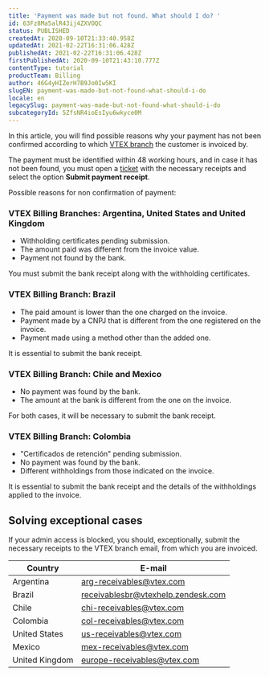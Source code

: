 ```yaml
---
title: 'Payment was made but not found. What should I do? '
id: 63Fz8Ma5alR43ij4ZXVOQC
status: PUBLISHED
createdAt: 2020-09-10T21:33:40.958Z
updatedAt: 2021-02-22T16:31:06.428Z
publishedAt: 2021-02-22T16:31:06.428Z
firstPublishedAt: 2020-09-10T21:43:10.777Z
contentType: tutorial
productTeam: Billing
author: 46G4yHIZerH7B9Jo0Iw5KI
slugEN: payment-was-made-but-not-found-what-should-i-do
locale: en
legacySlug: payment-was-made-but-not-found-what-should-i-do
subcategoryId: 5ZfsNR4ioEsIyu6wkyce0M
---
```


In this article, you will find possible reasons why your payment has not been confirmed according to which [VTEX branch](https://help.vtex.com/en/tutorial/nomes-das-filiais-vtex-pelo-mundo--zg05n6OIOZOEmLW7dcq9z?locale=en) the customer is invoiced by. 

The payment must be identified within 48 working hours, and in case it has not been found, you must open a [ticket](https://support.vtex.com/hc/pt-br/requests) with the necessary receipts and select the option **Submit payment receipt**.  

Possible reasons for non confirmation of payment:

### VTEX Billing Branches: Argentina, United States and United Kingdom

- Withholding certificates pending submission.
- The amount paid was different from the invoice value.
- Payment not found by the bank.

You must submit the bank receipt along with the withholding certificates.  

### VTEX Billing Branch: Brazil

- The paid amount is lower than the one charged on the invoice.
- Payment made by a CNPJ that is different from the one registered on the invoice.
- Payment made using a method other than the added one.  

It is essential to submit the bank receipt.

### VTEX Billing Branch: Chile and Mexico

- No payment was found by the bank.
- The amount at the bank is different from the one on the invoice.

For both cases, it will be necessary to submit the bank receipt.

### VTEX Billing Branch: Colombia

- "Certificados de retención" pending submission.
- No payment was found by the bank.
- Different withholdings from those indicated on the invoice.

It is essential to submit the bank receipt and the details of the withholdings applied to the invoice.

## Solving exceptional cases

If your admin access is blocked, you should, exceptionally, submit the necessary receipts to the VTEX branch email, from which you are invoiced. 

| Country | E-mail |
| ---------- | ---------- | 
| Argentina | arg-receivables@vtex.com | 
| Brazil | receivablesbr@vtexhelp.zendesk.com | 
| Chile | chi-receivables@vtex.com |
| Colombia | col-receivables@vtex.com |
| United States | us-receivables@vtex.com |
| Mexico | mex-receivables@vtex.com |
| United Kingdom | europe-receivables@vtex.com |
